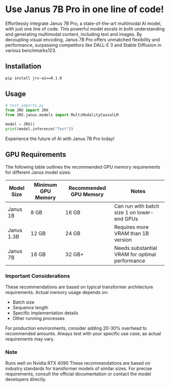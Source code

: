 # Use Janus 7B Pro in one line of code!

Effortlessly integrate Janus 7B Pro, a state-of-the-art multimodal AI model, with just one line of code. This powerful model excels in both understanding and generating multimodal content, including text and images. By decoupling visual encoding, Janus 7B Pro offers unmatched flexibility and performance, surpassing competitors like DALL-E 3 and Stable Diffusion in various benchmarks123.

## Installation

```bash
pip install jrx-ai==0.1.0
```

## Usage

```python
# test_imports.py
from JRX import JRX
from JRX.janus.models import MultiModalityCausalLM

model = JRX()
print(model.inference("Test"))
```

Experience the future of AI with Janus 7B Pro today!

## GPU Requirements

The following table outlines the recommended GPU memory requirements for different Janus model sizes:

| Model Size | Minimum GPU Memory | Recommended GPU Memory | Notes |
|------------|-------------------|------------------------|-------|
| Janus 1B   | 8 GB             | 16 GB                  | Can run with batch size 1 on lower-end GPUs |
| Janus 1.3B | 12 GB            | 24 GB                  | Requires more VRAM than 1B version          |
| Janus 7B   | 16 GB            | 32 GB+                 | Needs substantial VRAM for optimal performance |

### Important Considerations

These recommendations are based on typical transformer architecture requirements. Actual memory usage depends on:
- Batch size
- Sequence length
- Specific implementation details
- Other running processes

For production environments, consider adding 20-30% overhead to recommended amounts. Always test with your specific use case, as actual requirements may vary.

### Note
Runs well on Nvidia RTX 4090
These recommendations are based on industry standards for transformer models of similar sizes. For precise requirements, consult the official documentation or contact the model developers directly.
